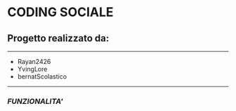 # CODING SOCIALE

## Progetto realizzato da:

----

- Rayan2426
- YvingLore
- bernatScolastico

---
 ### *FUNZIONALITA'*